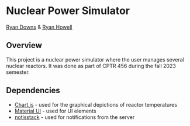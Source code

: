 # Nuclear Power Simulator
[Ryan Downs](https://github.com/a7wx) & [Ryan Howell](https://github.com/vcg777)

## Overview

This project is a nuclear power simulator where the user manages several nuclear reactors.  It was done as part of CPTR 456 during the fall 2023 semester.  

## Dependencies

 * [Chart.js](https://www.chartjs.org/) - used for the graphical depictions of reactor temperatures
 * [Material UI](https://mui.com/material-ui/) - used for UI elements
 * [notisstack](https://notistack.com/) - used for notifications from the server